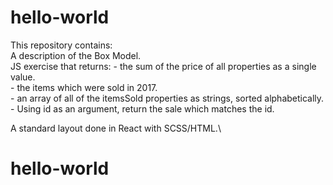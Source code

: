# hello-world
This repository contains:\
A description of the Box Model.\
JS exercise that returns:
    - the sum of the price of all properties as a single value.\
    - the items which were sold in 2017.\
    - an array of all of the itemsSold properties as strings, sorted alphabetically.\
    - Using id as an argument, return the sale which matches the id.

A standard layout done in React with SCSS/HTML.\

# hello-world

